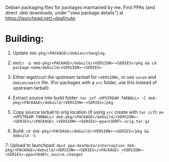 Debian packaging files for packages maintained by me. Find PPAs (and direct .deb downloads, under "view package details") at https://launchpad.net/~deafmute. 

# Building: 

1. Update `deb-pkg/<PACKAGE>/debian/changlog`.

2. `mkdir -p deb-pkg/<PACKAGE>/debuild/<VERSION>~<SERIES>/pkg && cd package-name/debuild/<VERSION>~<SERIES>`

3. Either wget/curl the upstream tarball for `<VERSION>`, or use `uscan` and `debian/watch` file.
     (For packages with a `src` folder, use this instead of upstream tarball)

4. Extract source into build folder: `tar zxf <UPSTREAM TARBALL> -C deb-pkg/<PACKAGE>/debuild/<VERSION>~<SERIES>/pkg` 

5. Copy source tarball to orig location (if using `src` create with `tar zcf`): `mv <UPSTREAM TARBALL> deb-pkg/<PACKAGE>/debuild/<VERSION>~<SERIES>/<PACKAGE>_<VERSION>~<SERIES>~ppa<COUNT>.orig.tar.gz`

6. Build: `cd deb-pkg/<PACKAGE>/debuild/<VERSION>~<SERIES>/pkg && debuild -S`

7: Upload to launchpad: `dput ppa:deafmute/interception deb-pkg/<PACKAGE>/debuild/<VERSION>~<SERIES>/<PACKAGE>_<VERSION>~<SERIES>~ppa<COUNT>_source.changes`
